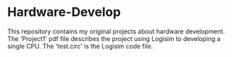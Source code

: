 # Hardware-Develop
This repository contains my original projects about hardware development.
The 'Project1' pdf file describes the project using Logisim to developing a single CPU.
The 'test.circ' is the Logisim code file.
